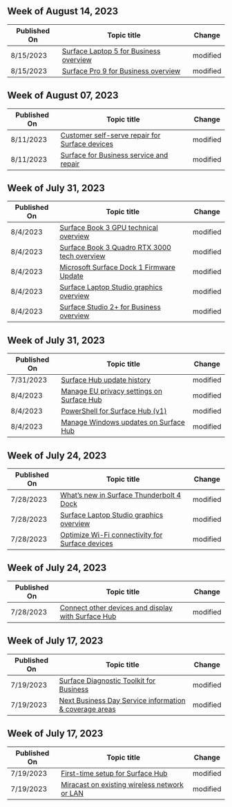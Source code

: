 <!-- This file is generated automatically each week. Changes made to this file will be overwritten.-->



## Week of August 14, 2023


| Published On |Topic title | Change |
|------|------------|--------|
| 8/15/2023 | [Surface Laptop 5 for Business overview](/surface/surface-laptop-5-overview) | modified |
| 8/15/2023 | [Surface Pro 9 for Business overview](/surface/surface-pro-9-overview) | modified |


## Week of August 07, 2023


| Published On |Topic title | Change |
|------|------------|--------|
| 8/11/2023 | [Customer self-serve repair for Surface devices](/surface/surface-customer-self-repair-surface) | modified |
| 8/11/2023 | [Surface for Business service and repair](/surface/surface-service-and-repair) | modified |


## Week of July 31, 2023


| Published On |Topic title | Change |
|------|------------|--------|
| 8/4/2023 | [Surface Book 3 GPU technical overview](/surface/surface-book-gpu-overview) | modified |
| 8/4/2023 | [Surface Book 3 Quadro RTX 3000 tech overview](/surface/surface-book-quadro) | modified |
| 8/4/2023 | [Microsoft Surface Dock 1 Firmware Update](/surface/surface-dock-firmware-update) | modified |
| 8/4/2023 | [Surface Laptop Studio graphics overview](/surface/surface-laptop-studio-graphics) | modified |
| 8/4/2023 | [Surface Studio 2+ for Business overview](/surface/surface-studio-2-plus-overview) | modified |


## Week of July 31, 2023


| Published On |Topic title | Change |
|------|------------|--------|
| 7/31/2023 | [Surface Hub update history](/surface-hub/surface-hub-update-history) | modified |
| 8/4/2023 | [Manage EU privacy settings on Surface Hub](/surface-hub/general-data-privacy-regulation-and-surface-hub) | modified |
| 8/4/2023 | [PowerShell for Surface Hub (v1)](/surface-hub/appendix-a-powershell-scripts-for-surface-hub) | modified |
| 8/4/2023 | [Manage Windows updates on Surface Hub](/surface-hub/manage-windows-updates-for-surface-hub) | modified |


## Week of July 24, 2023


| Published On |Topic title | Change |
|------|------------|--------|
| 7/28/2023 | [What’s new in Surface Thunderbolt 4 Dock](/surface/surface-dock-whats-new) | modified |
| 7/28/2023 | [Surface Laptop Studio graphics overview](/surface/surface-laptop-studio-graphics) | modified |
| 7/28/2023 | [Optimize Wi-Fi connectivity for Surface devices](/surface/surface-wireless-connect) | modified |


## Week of July 24, 2023


| Published On |Topic title | Change |
|------|------------|--------|
| 7/28/2023 | [Connect other devices and display with Surface Hub](/surface-hub/connect-and-display-with-surface-hub) | modified |


## Week of July 17, 2023


| Published On |Topic title | Change |
|------|------------|--------|
| 7/19/2023 | [Surface Diagnostic Toolkit for Business](/surface/surface-diagnostic-toolkit-business) | modified |
| 7/19/2023 | [Next Business Day Service information & coverage areas](/surface/surface-next-business-day-replacement) | modified |


## Week of July 17, 2023


| Published On |Topic title | Change |
|------|------------|--------|
| 7/19/2023 | [First-time setup for Surface Hub](/surface-hub/first-run-program-surface-hub) | modified |
| 7/19/2023 | [Miracast on existing wireless network or LAN](/surface-hub/miracast-over-infrastructure) | modified |
